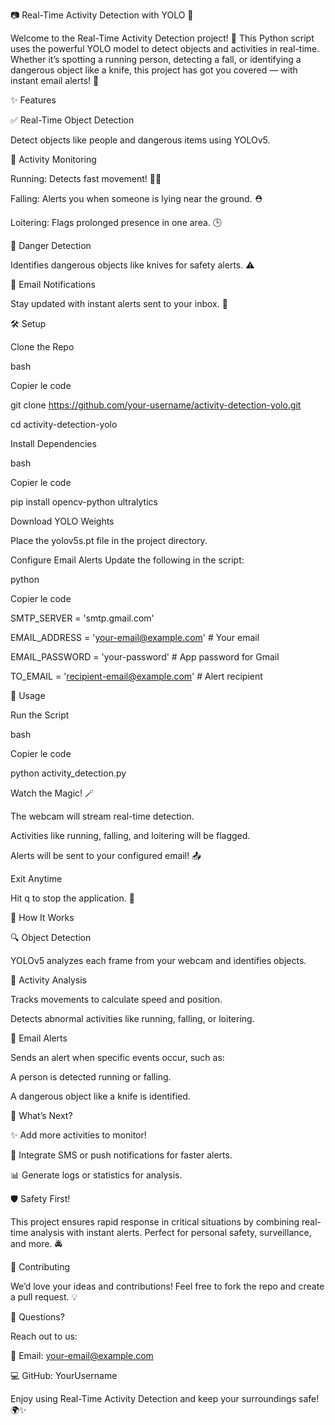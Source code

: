 📷 Real-Time Activity Detection with YOLO 🚀

Welcome to the Real-Time Activity Detection project! 🎉 This Python script uses the powerful YOLO model to detect objects and activities in real-time. Whether it’s spotting a running person, detecting a fall, or identifying a dangerous object like a knife, this project has got you covered — with instant email alerts! 📧

✨ Features

✅ Real-Time Object Detection

Detect objects like people and dangerous items using YOLOv5.

🏃 Activity Monitoring

Running: Detects fast movement! 🏃‍♂️

Falling: Alerts you when someone is lying near the ground. ⛑️

Loitering: Flags prolonged presence in one area. 🕒

🔪 Danger Detection

Identifies dangerous objects like knives for safety alerts. ⚠️

📧 Email Notifications

Stay updated with instant alerts sent to your inbox. 💌

🛠️ Setup

Clone the Repo

bash

Copier le code

git clone https://github.com/your-username/activity-detection-yolo.git

cd activity-detection-yolo

Install Dependencies

bash

Copier le code

pip install opencv-python ultralytics

Download YOLO Weights

Place the yolov5s.pt file in the project directory.


Configure Email Alerts
Update the following in the script:

python

Copier le code

SMTP_SERVER = 'smtp.gmail.com'

EMAIL_ADDRESS = 'your-email@example.com'  # Your email

EMAIL_PASSWORD = 'your-password'          # App password for Gmail

TO_EMAIL = 'recipient-email@example.com'  # Alert recipient

🚀 Usage

Run the Script


bash

Copier le code

python activity_detection.py

Watch the Magic! 🪄


The webcam will stream real-time detection.

Activities like running, falling, and loitering will be flagged.

Alerts will be sent to your configured email! 📤

Exit Anytime

Hit q to stop the application. 🛑


📜 How It Works

🔍 Object Detection

YOLOv5 analyzes each frame from your webcam and identifies objects.


🧠 Activity Analysis

Tracks movements to calculate speed and position.

Detects abnormal activities like running, falling, or loitering.

📧 Email Alerts

Sends an alert when specific events occur, such as:

A person is detected running or falling.

A dangerous object like a knife is identified.

🌟 What’s Next?

✨ Add more activities to monitor!

📲 Integrate SMS or push notifications for faster alerts.

📊 Generate logs or statistics for analysis.

🛡️ Safety First!

This project ensures rapid response in critical situations by combining real-time analysis with instant alerts. Perfect for personal safety, surveillance, and more. 🚔

🤝 Contributing

We’d love your ideas and contributions! Feel free to fork the repo and create a pull request. 💡

📧 Questions?

Reach out to us:

📩 Email: your-email@example.com

💻 GitHub: YourUsername


Enjoy using Real-Time Activity Detection and keep your surroundings safe! 🌍✨
